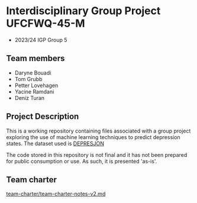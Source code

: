 # Interdisciplinary Group Project UFCFWQ-45-M
* 2023/24 IGP Group 5

## Team members
* Daryne Bouadi
* Tom Grubb
* Petter Lovehagen
* Yacine Ramdani
* Deniz Turan

## Project Description

This is a working repository containing files associated with a group project exploring the use of machine learning techniques to predict depression states.  The dataset used is [DEPRESJON](https://datasets.simula.no/depresjon/)

The code stored in this repository is not final and it has not been prepared for public consumption or use.  As such, it is presented 'as-is'.


## Team charter

[team-charter/team-charter-notes-v2.md](./team-charter/team-charter-notes-v2.md)





